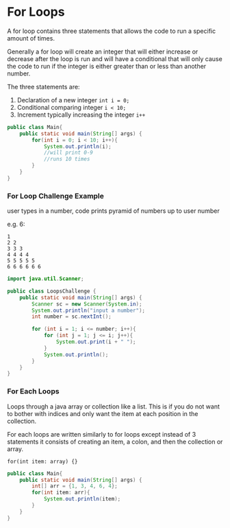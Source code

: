 # For Loops

A for loop contains three statements that allows the code to run a specific 
amount of times.

Generally a for loop will create an integer that will either increase or decrease
after the loop is run and will have a conditional that will only cause the code
to run if the integer is either greater than or less than another number.

The three statements are:

1. Declaration of a new integer `int i = 0;`
2. Conditional comparing integer `i < 10;`
3. Increment typically increasing the integer `i++`

```java
public class Main{
    public static void main(String[] args) {
        for(int i = 0; i < 10; i++){
            System.out.println(i);
            //will print 0-9
            //runs 10 times
        }
    }
}
```

### For Loop Challenge Example

user types in a number, code prints pyramid of numbers up to user number

e.g. 6:
```aidl
1
2 2
3 3 3
4 4 4 4
5 5 5 5 5
6 6 6 6 6 6
```

```java
import java.util.Scanner;

public class LoopsChallenge {
    public static void main(String[] args) {
        Scanner sc = new Scanner(System.in);
        System.out.println("input a number");
        int number = sc.nextInt();

        for (int i = 1; i <= number; i++){
            for (int j = 1; j <= i; j++){
                System.out.print(i + " ");
            }
            System.out.println();
        }
    }
}

```

### For Each Loops

Loops through a java array or collection like a list. This is if you
do not want to bother with indices and only want the item
at each position in the collection.

For each loops are written similarly to for loops except instead of 3 
statements it consists of creating an item, a colon, and then the collection
or array.

`for(int item: array) {}`

```java
public class Main{
    public static void main(String[] args) {
        int[] arr = {1, 3, 4, 6, 4};
        for(int item: arr){
            System.out.println(item);
        }
    }
}
```